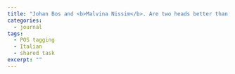 ```yaml
---
title: "Johan Bos and <b>Malvina Nissim</b>. Are two heads better than one? Experiments with Italian part-of-speech labelling. <i>Intelligenza Artificiale</i> 4(2):18-19, 2007."
categories: 
  - journal
tags:
  - POS tagging
  - Italian
  - shared task
excerpt: ""
---
```

